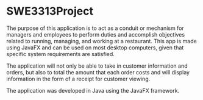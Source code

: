 # SWE3313Project

The purpose of this application is to act as a conduit or mechanism for managers and employees to perform duties and accomplish objectives related to running, managing, and working at a restaurant. This app is made using JavaFX and can be used on most desktop computers, given that specific system requirements are satisfied. 

The application will not only be able to take in customer information and orders, but also to total the amount that each order costs and will display information in the form of a receipt for customer viewing. 

The application was developed in Java using the JavaFX framework.
